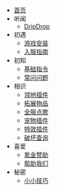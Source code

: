 * [首页](README.md)
* 听闻
    * [DripDrop](about.md)
* 初遇
    * [游戏安装](installgame.md)
    * [入服指南](joinproblem.md)
* 初知
    * [基础指令](command.md)
    * [常问问题](question.md)
* 相识
    * [领地插件](residence.md)
    * [拓展物品](itemsadder.md)
    * [全服点歌](allmusic.md)
    * [宠物插件](companions.md)
    * [特效插件](procosmetics.md)
    * [破坏查询](coreprotect.md)
* 喜爱
    * [氪金赞助](donate.md)
    * [帮助我们](helpus.md)
* 秘密
    * [小小技巧](tips.md)